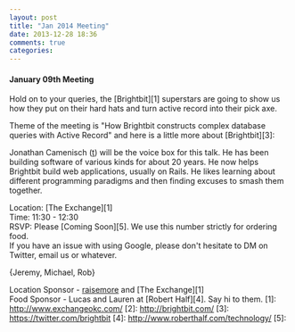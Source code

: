 ```yaml
---
layout: post
title: "Jan 2014 Meeting"
date: 2013-12-28 18:36
comments: true
categories: 
---
```

#### January 09th Meeting

Hold on to your queries, the [Brightbit][1] superstars are going to show us how they put on their hard hats and turn active record into their pick axe.

Theme of the meeting is "How Brightbit constructs complex database queries with Active Record" and here is a little more about [Brightbit][3]:

Jonathan Camenisch ([t][]) will be the voice box for this talk. He has been building software of various kinds for about 20 years. He now helps Brightbit build web applications, usually on Rails. He likes learning about different programming paradigms and then finding excuses to smash them together.

Location: [The Exchange][1]  
Time: 11:30 - 12:30  
RSVP: Please [Coming Soon][5]. We use this number strictly for ordering food.  
If you have an issue with using Google, please don't hesitate to DM on Twitter, email us or whatever.

{Jeremy, Michael, Rob}

Location Sponsor - [raisemore][] and [The Exchange][1]  
Food Sponsor - Lucas and Lauren at [Robert Half][4]. Say hi to them.
[1]: http://www.exchangeokc.com/
[2]: http://brightbit.com/
[3]: https://twitter.com/brightbit
[4]: http://www.roberthalf.com/technology/
[5]: 

[raisemore]: [http://raisemore.com] "raisemore"
[t]: https://twitter.com/jCamenisch